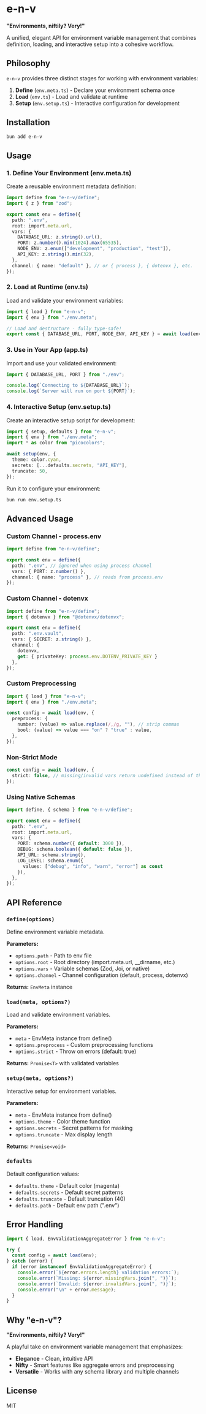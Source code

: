 # e-n-v

**"Environments, niftily? Very!"**

A unified, elegant API for environment variable management that combines definition, loading, and interactive setup into a cohesive workflow.

## Philosophy

`e-n-v` provides three distinct stages for working with environment variables:

1. **Define** (`env.meta.ts`) - Declare your environment schema once
2. **Load** (`env.ts`) - Load and validate at runtime
3. **Setup** (`env.setup.ts`) - Interactive configuration for development

## Installation

```bash
bun add e-n-v
```

## Usage

### 1. Define Your Environment (env.meta.ts)

Create a reusable environment metadata definition:

```typescript
import define from "e-n-v/define";
import { z } from "zod";

export const env = define({
  path: ".env",
  root: import.meta.url,
  vars: {
    DATABASE_URL: z.string().url(),
    PORT: z.number().min(1024).max(65535),
    NODE_ENV: z.enum(["development", "production", "test"]),
    API_KEY: z.string().min(32),
  },
  channel: { name: "default" }, // or { process }, { dotenvx }, etc.
});
```

### 2. Load at Runtime (env.ts)

Load and validate your environment variables:

```typescript
import { load } from "e-n-v";
import { env } from "./env.meta";

// Load and destructure - fully type-safe!
export const { DATABASE_URL, PORT, NODE_ENV, API_KEY } = await load(env);
```

### 3. Use in Your App (app.ts)

Import and use your validated environment:

```typescript
import { DATABASE_URL, PORT } from "./env";

console.log(`Connecting to ${DATABASE_URL}`);
console.log(`Server will run on port ${PORT}`);
```

### 4. Interactive Setup (env.setup.ts)

Create an interactive setup script for development:

```typescript
import { setup, defaults } from "e-n-v";
import { env } from "./env.meta";
import * as color from "picocolors";

await setup(env, {
  theme: color.cyan,
  secrets: [...defaults.secrets, "API_KEY"],
  truncate: 50,
});
```

Run it to configure your environment:

```bash
bun run env.setup.ts
```

## Advanced Usage

### Custom Channel - process.env

```typescript
import define from "e-n-v/define";

export const env = define({
  path: ".env", // ignored when using process channel
  vars: { PORT: z.number() },
  channel: { name: "process" }, // reads from process.env
});
```

### Custom Channel - dotenvx

```typescript
import define from "e-n-v/define";
import { dotenvx } from "@dotenvx/dotenvx";

export const env = define({
  path: ".env.vault",
  vars: { SECRET: z.string() },
  channel: {
    dotenvx,
    get: { privateKey: process.env.DOTENV_PRIVATE_KEY }
  },
});
```

### Custom Preprocessing

```typescript
import { load } from "e-n-v";
import { env } from "./env.meta";

const config = await load(env, {
  preprocess: {
    number: (value) => value.replace(/,/g, ""), // strip commas
    bool: (value) => value === "on" ? "true" : value,
  },
});
```

### Non-Strict Mode

```typescript
const config = await load(env, {
  strict: false, // missing/invalid vars return undefined instead of throwing
});
```

### Using Native Schemas

```typescript
import define, { schema } from "e-n-v/define";

export const env = define({
  path: ".env",
  root: import.meta.url,
  vars: {
    PORT: schema.number({ default: 3000 }),
    DEBUG: schema.boolean({ default: false }),
    API_URL: schema.string(),
    LOG_LEVEL: schema.enum({
      values: ["debug", "info", "warn", "error"] as const
    }),
  },
});
```

## API Reference

### `define(options)`

Define environment variable metadata.

**Parameters:**
- `options.path` - Path to env file
- `options.root` - Root directory (import.meta.url, __dirname, etc.)
- `options.vars` - Variable schemas (Zod, Joi, or native)
- `options.channel` - Channel configuration (default, process, dotenvx)

**Returns:** `EnvMeta` instance

### `load(meta, options?)`

Load and validate environment variables.

**Parameters:**
- `meta` - EnvMeta instance from define()
- `options.preprocess` - Custom preprocessing functions
- `options.strict` - Throw on errors (default: true)

**Returns:** `Promise<T>` with validated variables

### `setup(meta, options?)`

Interactive setup for environment variables.

**Parameters:**
- `meta` - EnvMeta instance from define()
- `options.theme` - Color theme function
- `options.secrets` - Secret patterns for masking
- `options.truncate` - Max display length

**Returns:** `Promise<void>`

### `defaults`

Default configuration values:
- `defaults.theme` - Default color (magenta)
- `defaults.secrets` - Default secret patterns
- `defaults.truncate` - Default truncation (40)
- `defaults.path` - Default env path (".env")

## Error Handling

```typescript
import { load, EnvValidationAggregateError } from "e-n-v";

try {
  const config = await load(env);
} catch (error) {
  if (error instanceof EnvValidationAggregateError) {
    console.error(`${error.errors.length} validation errors:`);
    console.error(`Missing: ${error.missingVars.join(", ")}`);
    console.error(`Invalid: ${error.invalidVars.join(", ")}`);
    console.error("\n" + error.message);
  }
}
```

## Why "e-n-v"?

**"Environments, niftily? Very!"**

A playful take on environment variable management that emphasizes:
- **Elegance** - Clean, intuitive API
- **Nifty** - Smart features like aggregate errors and preprocessing
- **Versatile** - Works with any schema library and multiple channels

## License

MIT
